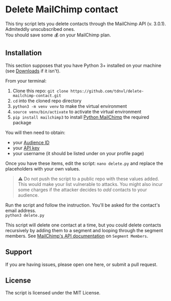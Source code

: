 # Delete MailChimp contact
This tiny script lets you delete contacts through the MailChimp API (v. 3.0.1). Admiteddly unscubscribed ones.  
You should save some 💰 on your MailChimp plan.

## Installation

This section supposes that you have Python 3+ installed on your machine (see [Downloads](https://www.python.org/downloads/) if it isn't).

From your terminal:
1. Clone this repo: `git clone https://github.com/tdnvl/delete-mailchimp-contact.git`
2. `cd` into the cloned repo directory
3. `python3 -m venv venv` to make the virtual environment
4. `source venv/bin/activate` to activate the virtual environment
5. `pip install mailchimp3` to install [Python MailChimp](https://github.com/VingtCinq/python-mailchimp) the required package

You will then need to obtain:
- your [Audience ID](https://mailchimp.com/help/find-audience-id/)
- your [API key](https://mailchimp.com/help/about-api-keys/#Find_or_generate_your_API_key)
- your username (it should be listed under on your profile page)

Once you have these items, edit the script:
`nano delete.py`
and replace the placeholders with your own values.

> ⚠ Do not push the script to a public repo with these values added. This would make your list vulnerable to attacks. You might also incur some charges if the attacker decides to _add_ contacts to your audience.

Run the script and follow the instruction. You'll be asked for the contact's email address.  
`python3 delete.py`

This script will delete one contact at a time, but you could delete contacts recursively by adding them to a segment and looping through the segment members. See [MailChimp's API documentation](https://mailchimp.com/developer/api/marketing/list-segment-members/) on `Segment Members`.

## Support
If you are having issues, please open one here, or submit a pull request.

## License
The script is licensed under the MIT License.
